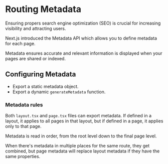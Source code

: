 # Routing Metadata

Ensuring propers search engine optimization (SEO) is crucial for increasing visibility and attracting users.

Next.js introduced the Metadata API which allows you to define metadata for each page.

Metadata ensures accurate and relevant information is displayed when your pages are shared or indexed.

## Configuring Metadata

- Export a static metadata object.
- Export a dynamic `generateMetadata` function.

### Metadata rules

Both `layout.tsx` and `page.tsx` files can export metadata. If defined in a layout, it applies to all pages in that layout, but if defined in a page, it applies only to that page.

Metadata is read in order, from the root level down to the final page level.

When there's metadata in multiple places for the same route, they get combined, but page metadata will replace layout metadata if they have the same properties.
